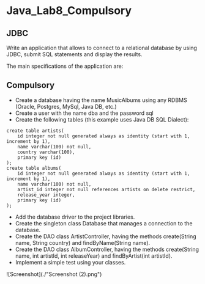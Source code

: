 # Java_Lab8_Compulsory

## JDBC
Write an application that allows to connect to a relational database by using JDBC, submit SQL statements and display the results.

The main specifications of the application are:

## Compulsory

- Create a database having the name MusicAlbums using any RDBMS (Oracle, Postgres, MySql, Java DB, etc.)
- Create a user with the name dba and the password sql
- Create the following tables (this example uses Java DB SQL Dialect):
```
create table artists(
    id integer not null generated always as identity (start with 1, increment by 1),
    name varchar(100) not null,
    country varchar(100),
    primary key (id)
);
create table albums(
    id integer not null generated always as identity (start with 1, increment by 1),
    name varchar(100) not null,
    artist_id integer not null references artists on delete restrict,
    release_year integer,
    primary key (id)
);
```
- Add the database driver to the project libraries.
- Create the singleton class Database that manages a connection to the database.
- Create the DAO class ArtistController, having the methods create(String name, String country) and findByName(String name).
- Create the DAO class AlbumController, having the methods create(String name, int artistId, int releaseYear) and findByArtist(int artistId).
- Implement a simple test using your classes.

![Screenshot](./"Screenshot (2).png")
